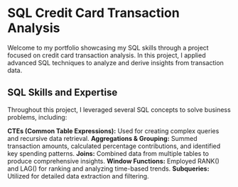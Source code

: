 # SQL Credit Card Transaction Analysis
Welcome to my portfolio showcasing my SQL skills through a project focused on credit card transaction analysis. In this project, I applied advanced SQL techniques to analyze and derive insights from transaction data.

## SQL Skills and Expertise
Throughout this project, I leveraged several SQL concepts to solve business problems, including:

**CTEs (Common Table Expressions):** Used for creating complex queries and recursive data retrieval.
**Aggregations & Grouping:** Summed transaction amounts, calculated percentage contributions, and identified key spending patterns.
**Joins:** Combined data from multiple tables to produce comprehensive insights.
**Window Functions:** Employed RANK() and LAG() for ranking and analyzing time-based trends.
**Subqueries:** Utilized for detailed data extraction and filtering.
